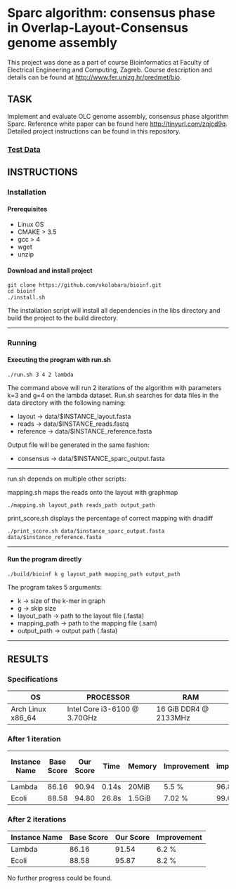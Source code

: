# Sparc algorithm: consensus phase in Overlap-Layout-Consensus genome assembly
This project was done as a part of course Bioinformatics at Faculty of Electrical Engineering and Computing, Zagreb.
Course description and details can be found at http://www.fer.unizg.hr/predmet/bio.

## TASK
Implement and evaluate OLC genome assembly, consensus phase algorithm Sparc. Reference white paper can be found here http://tinyurl.com/zqjcd9q. Detailed project instructions can be found in this repository.

### [Test Data](https://www.dropbox.com/s/a40dhhfchojyf0c/consenus_input.zip?dl=0)

## INSTRUCTIONS
### Installation
#### Prerequisites
* Linux OS
* CMAKE > 3.5
* gcc > 4
* wget
* unzip

#### Download and install project
```shell
git clone https://github.com/vkolobara/bioinf.git
cd bioinf
./install.sh
```

The installation script will install all dependencies in the libs directory and build the project to the build directory.

---

### Running
#### Executing the program with run.sh
```shell
./run.sh 3 4 2 lambda
```

The command above will run 2 iterations of the algorithm with parameters k=3 and g=4 on the lambda dataset. Run.sh searches for data files in the data directory with the following naming:
* layout    -> data/$INSTANCE_layout.fasta
* reads     -> data/$INSTANCE_reads.fastq
* reference -> data/$INSTANCE_reference.fasta

Output file will be generated in the same fashion:
* consensus -> data/$INSTANCE_sparc_output.fasta
---

run.sh depends on multiple other scripts:

mapping.sh maps the reads onto the layout with graphmap
```shell
./mapping.sh layout_path reads_path output_path
```

print_score.sh displays the percentage of correct mapping with dnadiff
```shell
./print_score.sh data/$instance_sparc_output.fasta data/$instance_reference.fasta
```

---

#### Run the program directly
```shell
./build/bioinf k g layout_path mapping_path output_path
```

The program takes 5 arguments:
* k            -> size of the k-mer in graph
* g            -> skip size
* layout_path  -> path to the layout file (.fasta)
* mapping_path -> path to the mapping file (.sam) 
* output_path  -> output path (.fasta)
---
## RESULTS
### Specifications
| OS | PROCESSOR | RAM |
| -- | --------- | --- |
| Arch Linux x86_64 | Intel Core i3-6100 @ 3.70GHz | 16 GiB DDR4 @ 2133MHz |

### After 1 iteration
| Instance Name | Base Score | Our Score | Time   | Memory | Improvement | Original implementation Score | Time  | Memory  | Improvement |
| ------------- | ---------- | --------- | ------ | ------ | ----------  | -------------- | ----  | ------  | ----------- |
| Lambda        | 86.16      | 90.94     | 0.14s  | 20MiB  | 5.5 %       | 96.83          | 0.27s | 32MiB   | 12.4%       |
| Ecoli         | 88.58      | 94.80     | 26.8s  | 1.5GiB | 7.02 %      | 99.01          | 36.8s | 3GiB  | 11.77%      |

### After 2 iterations
| Instance Name | Base Score | Our Score | Improvement |
| ------------- | ---------- | --------- | ----------- |
| Lambda        | 86.16      | 91.54     | 6.2 %       |
| Ecoli         | 88.58      | 95.87     | 8.2 %       |

No further progress could be found.
